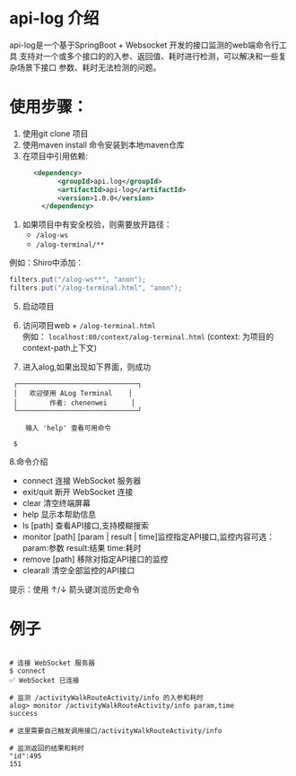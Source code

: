 # api-log 介绍

api-log是一个基于SpringBoot + Websocket 开发的接口监测的web端命令行工具
支持对一个或多个接口的的入参、返回值、耗时进行检测，可以解决和一些复杂场景下接口
参数、耗时无法检测的问题。

# 使用步骤：

1. 使用git clone 项目
2. 使用maven install 命令安装到本地maven仓库
3. 在项目中引用依赖:

```xml
      <dependency>
            <groupId>api.log</groupId>
            <artifactId>api-log</artifactId>
            <version>1.0.0</version>
        </dependency>
```

   1. 如果项目中有安全校验，则需要放开路径：
       - `/alog-ws`
       - `/alog-terminal/**`
      
      
   例如：Shiro中添加：
      
   ```java
   filters.put("/alog-ws**", "anon");
   filters.put("/alog-terminal.html", "anon");
   ```
    


5. 启动项目


6. 访问项目web + `/alog-terminal.html`  
   例如： `localhost:80/context/alog-terminal.html` (context: 为项目的context-path上下文)


7. 进入alog,如果出现如下界面，则成功

```
 ┌──────────────────────────────┐
 │   欢迎使用 ALog Terminal    │
 │        作者: chenenwei      │
 └──────────────────────────────┘

    输入 'help' 查看可用命令
 
 $

```

8.命令介绍
- connect 连接 WebSocket 服务器
- exit/quit 断开 WebSocket 连接
- clear 清空终端屏幕
- help 显示本帮助信息
- ls [path] 查看API接口,支持模糊搜索
- monitor [path] [param | result | time]监控指定API接口,监控内容可选：param:参数 result:结果 time:耗时
- remove [path] 移除对指定API接口的监控
- clearall 清空全部监控的API接口

提示：使用 ↑/↓ 箭头键浏览历史命令

# 例子

```shell 

# 连接 WebSocket 服务器
$ connect
✅ WebSocket 已连接

# 监测 /activityWalkRouteActivity/info 的入参和耗时
alog> monitor /activityWalkRouteActivity/info param,time
success

# 这里需要自己触发调用接口/activityWalkRouteActivity/info

# 监测返回的结果和耗时
"id":495 
151


``` 

